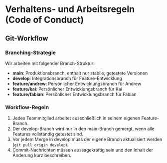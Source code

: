# Verhaltens- und Arbeitsregeln (Code of Conduct)

## Git-Workflow

### Branching-Strategie
Wir arbeiten mit folgender Branch-Struktur:
- **main**: Produktionsbranch, enthält nur stabile, getestete Versionen
- **develop**: Integrationsbranch für Feature-Entwicklung
- **feature/andrew**: Persönlicher Entwicklungsbranch für Andrew
- **feature/kai**: Persönlicher Entwicklungsbranch für Kai
- **feature/fabian**: Persönlicher Entwicklungsbranch für Fabian

### Workflow-Regeln
1. Jedes Teammitglied arbeitet ausschließlich in seinem eigenen Feature-Branch.
2. Der develop-Branch wird nur in den main-Branch gemergt, wenn alle Features vollständig getestet sind.
3. Vor jedem Merge in develop muss der eigene Branch aktualisiert werden (`git pull origin develop`).
4. Commit-Nachrichten müssen aussagekräftig sein und den Inhalt der Änderung kurz beschreiben.